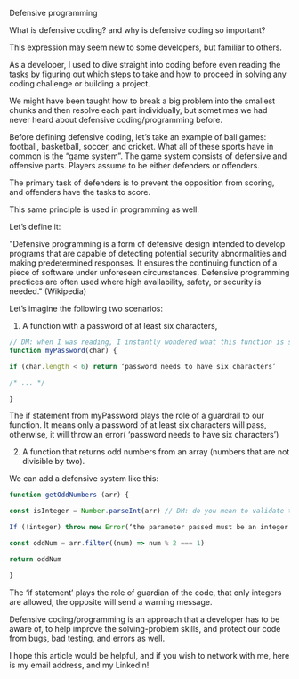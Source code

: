 Defensive programming

What is defensive coding? and why is defensive coding so important?

This expression may seem new to some developers, but familiar to others.

As a developer, I used to dive straight into coding before even reading the tasks by figuring out which steps to take and how to proceed in solving any coding challenge or building a project.

We might have been taught how to break a big problem into the smallest chunks and then resolve each part individually, but sometimes we had never heard about defensive coding/programming before.

Before defining defensive coding, let’s take an example of ball games: football, basketball, soccer, and cricket. What all of these sports have in common is the “game system”. The game system consists of defensive and offensive parts. Players assume to be either defenders or offenders.

The primary task of defenders is to prevent the opposition from scoring, and offenders have the tasks to score.

This same principle is used in programming as well.

Let’s define it:

"Defensive programming is a form of defensive design intended to develop programs that are capable of detecting potential security abnormalities and making predetermined responses. It ensures the continuing function of a piece of software under unforeseen circumstances. Defensive programming practices are often used where high availability, safety, or security is needed." (Wikipedia)

Let’s imagine the following two scenarios:

1. A function with a password of at least six characters,

```js
// DM: when I was reading, I instantly wondered what this function is supposed to do. could you give it a more descriptive name, like validatePassword, or saveNewPassword?
function myPassword(char) { 

if (char.length < 6) return ‘password needs to have six characters’

/* ... */

}
```

The if statement from myPassword plays the role of a guardrail to our function. It means only a password of at least six characters will pass, otherwise, it will throw an error( ‘password needs to have six characters’)

2. A function that returns odd numbers from an array (numbers that are not divisible by two).

We can add a defensive system like this:

```js
function getOddNumbers (arr) {

const isInteger = Number.parseInt(arr) // DM: do you mean to validate that all elements in the array are integers?

If (!integer) throw new Error(‘the parameter passed must be an integer’)

const oddNum = arr.filter((num) => num % 2 === 1)

return oddNum

}
```

The ‘if statement’ plays the role of guardian of the code, that only integers are allowed, the opposite will send a warning message.

Defensive coding/programming is an approach that a developer has to be aware of, to help improve the solving-problem skills, and protect our code from bugs, bad testing, and errors as well.

I hope this article would be helpful, and if you wish to network with me, here is my email address, and my LinkedIn!

<!-- I know this is not among the plans, but I wanted to add it to the repo as a Microverse requirement of writing at least two to three articles per month.
DM: tell me if this is a good approach! -->
<!-- 

This is very well written. Few grammar or usage errors. Awesome. Blogging, writing articles, is a sure path to quick advancement.

Consider changing the title to "offensive programming"
partly because it more accurately describes your code examples
partly because "offensive programming" is more eye-catching, I hadn't heard the term, ppl will find it interesting to click on a blog post with that title

The wikipedia article was interesting. It says 'offensive programming' is a subset of defensive programming.
I think the 2nd example of offensive programming best describes what we are doing by throwing errors if input is not validated
https://en.wikipedia.org/wiki/Defensive_programming#Trusting_software_components
However, I fear I was not precise enough when I wrote the 'throwing' was "defensive programming"
"fail fast" is a great term for throwing errors. it lets the programmer know immediately that there is a problem
"catch errors early"

I liked this article: (it covers offensive programming)
https://programmingduck.com/articles/defensive-programming
"A different kind of error is a bug. In most programs, these errors are considered "unrecoverable". The rule-of-thumb for most programs is to crash on these errors and to not handle them."

I added the 'validate' step into code-challenge steps mostly to expose you to the habit of 1) thinking about the input and 2) how to 'throw' - what you're doing in the exercises is a little exaggerated - most ppl don't do that in code challenges. So ... keep that in mind. I still think it is a good practice, so let's keep doing it. 
The 'transform if possible' part is more like "defensive" I think. It tries not to fail. ex: if you're expecting a number, if the param is a string, try to String.parseInt() into a string.

Anyway, great job, just some food for thought. The blog posts are yours completely. I'll never insist on anything in particular, just offer suggestions.




-->